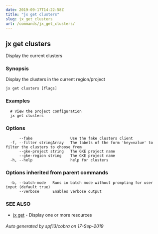 ```yaml
---
date: 2019-09-17T14:22:58Z
title: "jx get clusters"
slug: jx_get_clusters
url: /commands/jx_get_clusters/
---
```

## jx get clusters

Display the current clusters

### Synopsis

Display the clusters in the current region/project

```
jx get clusters [flags]
```

### Examples

```
  # View the project configuration
  jx get clusters
```

### Options

```
      --fake                 Use the fake clusters client
  -f, --filter stringArray   The labels of the form 'key=value' to filter the clusters to choose from
      --gke-project string   The GKE project name
      --gke-region string    The GKE project name
  -h, --help                 help for clusters
```

### Options inherited from parent commands

```
  -b, --batch-mode   Runs in batch mode without prompting for user input (default true)
      --verbose      Enables verbose output
```

### SEE ALSO

* [jx get](/commands/jx_get/)	 - Display one or more resources

###### Auto generated by spf13/cobra on 17-Sep-2019
